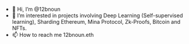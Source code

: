 - 👋 Hi, I’m @12bnoun
- 👀 I’m interested in projects involving Deep Learning (Self-supervised learning), Sharding Ethereum, Mina Protocol, Zk-Proofs, Bitcoin and NFTs.
- 📫 How to reach me 12bnoun.eth

<!---
12bnoun/12bnoun is a ✨ special ✨ repository because its `README.md` (this file) appears on your GitHub profile.
You can click the Preview link to take a look at your changes.
--->
